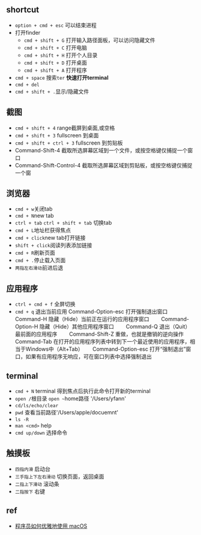 ## shortcut

+ `option + cmd + esc` 可以结束进程
+ 打开finder
    - `cmd + shift + G` 打开输入路径面板，可以访问隐藏文件
    - `cmd + shift + C` 打开电脑
    - `cmd + shift + H` 打开个人目录
    - `cmd + shift + D` 打开桌面
    - `cmd + shift + A` 打开程序
+ `cmd + space` 搜索`ter`  **快速打开terminal**
+ `cmd + del`
+ `cmd + shift + .`显示/隐藏文件


## 截图
+ `cmd + shift + 4` range截屏到桌面,或空格
+ `cmd + shift + 3` fullscreen 到桌面　
+ `cmd + shift + ctrl + 3` fullscreen 到剪贴板　　
+ Command-Shift-4 截取所选屏幕区域到一个文件，或按空格键仅捕捉一个窗口　　
+ Command-Shift-Control-4 截取所选屏幕区域到剪贴板，或按空格键仅捕捉一个窗

## 浏览器
+ `cmd + w`关闭tab
+ `cmd + N`new tab
+ `ctrl + tab` `ctrl + shift + tab` 切换tab
+ `cmd + L`地址栏获得焦点
+ `cmd + click`new tab打开链接
+ `shift + click`阅读列表添加链接
+ `cmd + R`刷新页面
+ `cmd + .`停止载入页面
+ `两指左右滑动`前进后退

## 应用程序
+ `ctrl + cmd + f` 全屏切换
+ `cmd + q` 退出当前应用
Command-Option-esc 打开强制退出窗口　　
Command-H 隐藏（Hide）当前正在运行的应用程序窗口　　
Command-Option-H 隐藏（Hide）其他应用程序窗口　　
Command-Q 退出（Quit）最前面的应用程序　　
Command-Shift-Z 重做，也就是撤销的逆向操作　　
Command-Tab 在打开的应用程序列表中转到下一个最近使用的应用程序，相当于Windows中（Alt+Tab）　　
Command-Option-esc 打开“强制退出”窗口，如果有应用程序无响应，可在窗口列表中选择强制退出

## terminal
+ `cmd + N` terminal 得到焦点后执行此命令打开新的terminal
+ `open /`根目录  `open ~`home路径 '/Users/yfann'
+ `cd/ls/echo/clear`
+ `pwd` 查看当前路径'/Users/apple/docuemnt'
+ `ls -R`
+ `man <cmd>` help
+ `cmd up/down` 选择命令

## 触摸板

+ `四指内滑` 启动台
+ `三手指上下左右滑动` 切换页面，返回桌面
+ `二指上下滑动` 滚动条
+ `二指按下` 右键

## ref
+ [程序员如何优雅地使用 macOS](https://www.zhihu.com/question/20873070)